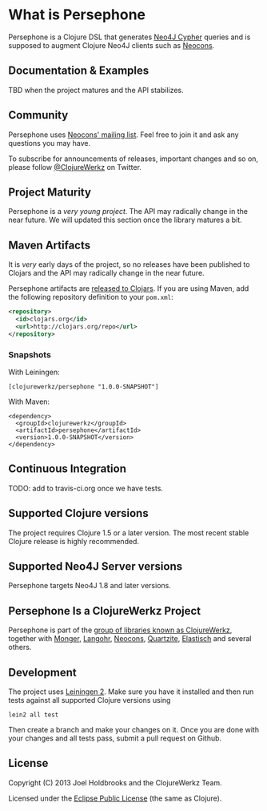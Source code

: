 # What is Persephone

Persephone is a Clojure DSL that generates [Neo4J Cypher](http://docs.neo4j.org/chunked/stable/cypher-query-lang.html) queries and is supposed
to augment Clojure Neo4J clients such as [Neocons](http://clojureneo4j.info).


## Documentation & Examples

TBD when the project matures and the API stabilizes.


## Community

Persephone uses [Neocons' mailing list](https://groups.google.com/group/clojure-neo4j). Feel free to join it and ask any questions you may have.

To subscribe for announcements of releases, important changes and so on, please follow [@ClojureWerkz](https://twitter.com/#!/clojurewerkz) on Twitter.


## Project Maturity

Persephone is a *very young project*. The API may radically change in the near future.
We will updated this section once the library matures a bit.



## Maven Artifacts

It is *very* early days of the project, so no releases have been published
to Clojars and the API may radically change in the near future.

Persephone artifacts are [released to Clojars](https://clojars.org/clojurewerkz/persephone). If you are using Maven, add the following repository
definition to your `pom.xml`:

``` xml
<repository>
  <id>clojars.org</id>
  <url>http://clojars.org/repo</url>
</repository>
```

### Snapshots

With Leiningen:

    [clojurewerkz/persephone "1.0.0-SNAPSHOT"]

With Maven:

    <dependency>
      <groupId>clojurewerkz</groupId>
      <artifactId>persephone</artifactId>
      <version>1.0.0-SNAPSHOT</version>
    </dependency>


## Continuous Integration

TODO: add to travis-ci.org once we have tests.


## Supported Clojure versions

The project requires Clojure 1.5 or a later version.
The most recent stable Clojure release is highly recommended.


## Supported Neo4J Server versions

Persephone targets Neo4J 1.8 and later versions.



## Persephone Is a ClojureWerkz Project

Persephone is part of the [group of libraries known as
ClojureWerkz](http://clojurewerkz.org), together with
[Monger](http://clojuremongodb.info),
[Langohr](http://clojurerabbitmq.info),
[Neocons](http://clojureneo4j.info),
[Quartzite](http://clojurequartz.info),
[Elastisch](http://clojureelasticsearch.info) and several others.


## Development

The project uses [Leiningen 2](http://leiningen.org). Make sure you have it installed and then run tests against
all supported Clojure versions using

    lein2 all test

Then create a branch and make your changes on it. Once you are done with your changes and all tests pass, submit
a pull request on Github.


## License

Copyright (C) 2013 Joel Holdbrooks and the ClojureWerkz Team.

Licensed under the [Eclipse Public License](http://www.eclipse.org/legal/epl-v10.html) (the same as Clojure).

